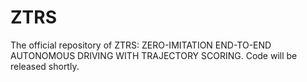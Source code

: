 # ZTRS
The official repository of ZTRS: ZERO-IMITATION END-TO-END AUTONOMOUS DRIVING WITH TRAJECTORY SCORING. Code will be released shortly.
